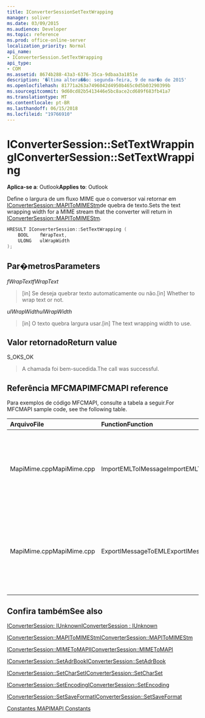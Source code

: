 ```yaml
---
title: IConverterSessionSetTextWrapping
manager: soliver
ms.date: 03/09/2015
ms.audience: Developer
ms.topic: reference
ms.prod: office-online-server
localization_priority: Normal
api_name:
- IConverterSession.SetTextWrapping
api_type:
- COM
ms.assetid: 8674b288-43a3-6376-35ca-9dbaa3a1851e
description: '�ltima altera��o: segunda-feira, 9 de mar�o de 2015'
ms.openlocfilehash: 81771a263a7496042d4950b465c0d5b03290399b
ms.sourcegitcommit: 9d60cd82b5413446e5bc8ace2cd689f683fb41a7
ms.translationtype: MT
ms.contentlocale: pt-BR
ms.lasthandoff: 06/15/2018
ms.locfileid: "19766910"
---
```

# <a name="iconvertersessionsettextwrapping"></a><span data-ttu-id="cb439-103">IConverterSession::SetTextWrapping</span><span class="sxs-lookup"><span data-stu-id="cb439-103">IConverterSession::SetTextWrapping</span></span>

  
  
<span data-ttu-id="cb439-104">**Aplica-se a**: Outlook</span><span class="sxs-lookup"><span data-stu-id="cb439-104">**Applies to**: Outlook</span></span> 
  
<span data-ttu-id="cb439-105">Define o largura de um fluxo MIME que o conversor vai retornar em [IConverterSession::MAPIToMIMEStm](iconvertersession-mapitomimestm.md)de quebra de texto.</span><span class="sxs-lookup"><span data-stu-id="cb439-105">Sets the text wrapping width for a MIME stream that the converter will return in [IConverterSession::MAPIToMIMEStm](iconvertersession-mapitomimestm.md).</span></span>
  
```cpp
HRESULT IConverterSession::SetTextWrapping ( 
    BOOL    fWrapText, 
    ULONG   ulWrapWidth 
);
```

## <a name="parameters"></a><span data-ttu-id="cb439-106">Par�metros</span><span class="sxs-lookup"><span data-stu-id="cb439-106">Parameters</span></span>

 <span data-ttu-id="cb439-107">*fWrapText*</span><span class="sxs-lookup"><span data-stu-id="cb439-107">*fWrapText*</span></span> 
  
> <span data-ttu-id="cb439-108">[in] Se deseja quebrar texto automaticamente ou não.</span><span class="sxs-lookup"><span data-stu-id="cb439-108">[in] Whether to wrap text or not.</span></span>
    
 <span data-ttu-id="cb439-109">*ulWrapWidth*</span><span class="sxs-lookup"><span data-stu-id="cb439-109">*ulWrapWidth*</span></span> 
  
> <span data-ttu-id="cb439-110">[in] O texto quebra largura usar.</span><span class="sxs-lookup"><span data-stu-id="cb439-110">[in] The text wrapping width to use.</span></span>
    
## <a name="return-value"></a><span data-ttu-id="cb439-111">Valor retornado</span><span class="sxs-lookup"><span data-stu-id="cb439-111">Return value</span></span>

<span data-ttu-id="cb439-112">S_OK</span><span class="sxs-lookup"><span data-stu-id="cb439-112">S_OK</span></span>
  
> <span data-ttu-id="cb439-113">A chamada foi bem-sucedida.</span><span class="sxs-lookup"><span data-stu-id="cb439-113">The call was successful.</span></span>
    
## <a name="mfcmapi-reference"></a><span data-ttu-id="cb439-114">Referência MFCMAPI</span><span class="sxs-lookup"><span data-stu-id="cb439-114">MFCMAPI reference</span></span>

<span data-ttu-id="cb439-115">Para exemplos de código MFCMAPI, consulte a tabela a seguir.</span><span class="sxs-lookup"><span data-stu-id="cb439-115">For MFCMAPI sample code, see the following table.</span></span>
  
|<span data-ttu-id="cb439-116">**Arquivo**</span><span class="sxs-lookup"><span data-stu-id="cb439-116">**File**</span></span>|<span data-ttu-id="cb439-117">**Function**</span><span class="sxs-lookup"><span data-stu-id="cb439-117">**Function**</span></span>|<span data-ttu-id="cb439-118">**Comment**</span><span class="sxs-lookup"><span data-stu-id="cb439-118">**Comment**</span></span>|
|:-----|:-----|:-----|
|<span data-ttu-id="cb439-119">MapiMime.cpp</span><span class="sxs-lookup"><span data-stu-id="cb439-119">MapiMime.cpp</span></span>  <br/> |<span data-ttu-id="cb439-120">ImportEMLToIMessage</span><span class="sxs-lookup"><span data-stu-id="cb439-120">ImportEMLToIMessage</span></span>  <br/> |<span data-ttu-id="cb439-121">MFCMAPI usa MimeToMAPI para converter um arquivo EML em uma mensagem MAPI.</span><span class="sxs-lookup"><span data-stu-id="cb439-121">MFCMAPI uses MimeToMAPI to convert an EML file to a MAPI message.</span></span>  <br/> |
|<span data-ttu-id="cb439-122">MapiMime.cpp</span><span class="sxs-lookup"><span data-stu-id="cb439-122">MapiMime.cpp</span></span>  <br/> |<span data-ttu-id="cb439-123">ExportIMessageToEML</span><span class="sxs-lookup"><span data-stu-id="cb439-123">ExportIMessageToEML</span></span>  <br/> |<span data-ttu-id="cb439-124">MFCMAPI usa MAPIToMIMEStm para converter uma mensagem MAPI em um arquivo EML.</span><span class="sxs-lookup"><span data-stu-id="cb439-124">MFCMAPI uses MAPIToMIMEStm to convert a MAPI message to an EML file.</span></span>  <br/> |
   
## <a name="see-also"></a><span data-ttu-id="cb439-125">Confira também</span><span class="sxs-lookup"><span data-stu-id="cb439-125">See also</span></span>



[<span data-ttu-id="cb439-126">IConverterSession: IUnknown</span><span class="sxs-lookup"><span data-stu-id="cb439-126">IConverterSession : IUnknown</span></span>](iconvertersessioniunknown.md)
  
[<span data-ttu-id="cb439-127">IConverterSession::MAPIToMIMEStm</span><span class="sxs-lookup"><span data-stu-id="cb439-127">IConverterSession::MAPIToMIMEStm</span></span>](iconvertersession-mapitomimestm.md)
  
[<span data-ttu-id="cb439-128">IConverterSession::MIMEToMAPI</span><span class="sxs-lookup"><span data-stu-id="cb439-128">IConverterSession::MIMEToMAPI</span></span>](iconvertersession-mimetomapi.md)
  
[<span data-ttu-id="cb439-129">IConverterSession::SetAdrBook</span><span class="sxs-lookup"><span data-stu-id="cb439-129">IConverterSession::SetAdrBook</span></span>](iconvertersession-setadrbook.md)
  
[<span data-ttu-id="cb439-130">IConverterSession::SetCharSet</span><span class="sxs-lookup"><span data-stu-id="cb439-130">IConverterSession::SetCharSet</span></span>](iconvertersession-setcharset.md)
  
[<span data-ttu-id="cb439-131">IConverterSession::SetEncoding</span><span class="sxs-lookup"><span data-stu-id="cb439-131">IConverterSession::SetEncoding</span></span>](iconvertersession-setencoding.md)
  
[<span data-ttu-id="cb439-132">IConverterSession::SetSaveFormat</span><span class="sxs-lookup"><span data-stu-id="cb439-132">IConverterSession::SetSaveFormat</span></span>](iconvertersession-setsaveformat.md)


[<span data-ttu-id="cb439-133">Constantes MAPI</span><span class="sxs-lookup"><span data-stu-id="cb439-133">MAPI Constants</span></span>](mapi-constants.md)

